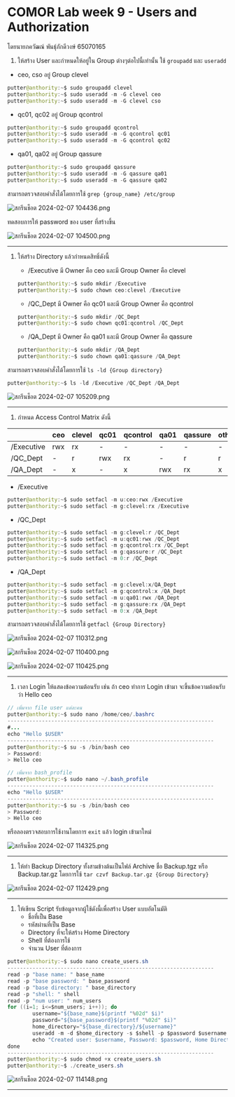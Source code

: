 # COMOR Lab week 9 - Users and Authorization

โดยนายภควัฒณ์ พันธ์ุภักดีวงษ์ 65070165

1. ให้สร้าง User และกำหนดให้อยู่ใน Group ต่างๆต่อไปนี้เท่านั้น ใช้ `groupadd` และ `useradd`
- ceo, cso อยู่ Group clevel

```java
putter@anthority:~$ sudo groupadd clevel
putter@anthority:~$ sudo useradd -m -G clevel ceo
putter@anthority:~$ sudo useradd -m -G clevel cso
```

- qc01, qc02 อยู่ Group qcontrol

```java
putter@anthority:~$ sudo groupadd qcontrol
putter@anthority:~$ sudo useradd -m -G qcontrol qc01
putter@anthority:~$ sudo useradd -m -G qcontrol qc02
```

- qa01, qa02 อยู่ Group qassure

```java
putter@anthority:~$ sudo groupadd qassure
putter@anthority:~$ sudo useradd -m -G qassure qa01
putter@anthority:~$ sudo useradd -m -G qassure qa02
```

สามารถตรวจสอบคำสั่งได้โดยการใช้ `grep {group_name} /etc/group`

![สกรีนช็อต 2024-02-07 104436.png](COMOR%20Lab%20week%209%20-%20Users%20and%20Authorization%2035dfec3643774cc48f25030f4f242d1e/_2024-02-07_104436.png)

ทดสอบการให้ password ของ user ที่สร้างขึ้น

![สกรีนช็อต 2024-02-07 104500.png](COMOR%20Lab%20week%209%20-%20Users%20and%20Authorization%2035dfec3643774cc48f25030f4f242d1e/_2024-02-07_104500.png)

---

1. ให้สร้าง Directory แล้วกำหนดสิทธิ์ดังนี้
    - /Executive มี Owner คือ ceo และมี Group Owner คือ clevel
    
    ```java
    putter@anthority:~$ sudo mkdir /Executive
    putter@anthority:~$ sudo chown ceo:clevel /Executive
    ```
    
    - /QC_Dept มี Owner คือ qc01 และมี Group Owner คือ qcontrol
    
    ```java
    putter@anthority:~$ sudo mkdir /QC_Dept
    putter@anthority:~$ sudo chown qc01:qcontrol /QC_Dept
    ```
    
    - /QA_Dept มี Owner คือ qa01 และมี Group Owner คือ qassure
    
    ```java
    putter@anthority:~$ sudo mkdir /QA_Dept
    putter@anthority:~$ sudo chown qa01:qassure /QA_Dept
    ```
    

สามารถตรวจสอบคำสั่งได้โดยการใช้ `ls -ld {Group directory}`

```java
putter@anthority:~$ ls -ld /Executive /QC_Dept /QA_Dept
```

![สกรีนช็อต 2024-02-07 105209.png](COMOR%20Lab%20week%209%20-%20Users%20and%20Authorization%2035dfec3643774cc48f25030f4f242d1e/_2024-02-07_105209.png)

---

1. กำหนด Access Control Matrix ดังนี้

|  | ceo | clevel | qc01 | qcontrol | qa01 | qassure | others |
| --- | --- | --- | --- | --- | --- | --- | --- |
| /Executive | rwx | rx | - | - | - | - | - |
| /QC_Dept | - | r | rwx | rx | - | r | r |
| /QA_Dept | - | x | - | x | rwx | rx |  x |
- /Executive

```java
putter@anthority:~$ sudo setfacl -m u:ceo:rwx /Executive
putter@anthority:~$ sudo setfacl -m g:clevel:rx /Executive
```

- /QC_Dept

```java
putter@anthority:~$ sudo setfacl -m g:clevel:r /QC_Dept
putter@anthority:~$ sudo setfacl -m u:qc01:rwx /QC_Dept
putter@anthority:~$ sudo setfacl -m g:qcontrol:rx /QC_Dept
putter@anthority:~$ sudo setfacl -m g:qassure:r /QC_Dept
putter@anthority:~$ sudo setfacl -m 0:r /QC_Dept
```

- /QA_Dept

```java
putter@anthority:~$ sudo setfacl -m g:clevel:x/QA_Dept
putter@anthority:~$ sudo setfacl -m g:qcontrol:x /QA_Dept
putter@anthority:~$ sudo setfacl -m u:qa01:rwx /QA_Dept
putter@anthority:~$ sudo setfacl -m g:qassure:rx /QA_Dept
putter@anthority:~$ sudo setfacl -m 0:x /QA_Dept
```

สามารถตรวจสอบคำสั่งได้โดยการใช้  `getfacl {Group Directory}`

![สกรีนช็อต 2024-02-07 110312.png](COMOR%20Lab%20week%209%20-%20Users%20and%20Authorization%2035dfec3643774cc48f25030f4f242d1e/_2024-02-07_110312.png)

![สกรีนช็อต 2024-02-07 110400.png](COMOR%20Lab%20week%209%20-%20Users%20and%20Authorization%2035dfec3643774cc48f25030f4f242d1e/_2024-02-07_110400.png)

![สกรีนช็อต 2024-02-07 110425.png](COMOR%20Lab%20week%209%20-%20Users%20and%20Authorization%2035dfec3643774cc48f25030f4f242d1e/_2024-02-07_110425.png)

---

1. เวลา Login ให้แสดงข้อความต้อนรับ เช่น ถ้า ceo ทำการ Login เข้ามา จะขึ้นข้อความต้อนรับว่า Hello ceo

```java
// เพิ่มจาก file user แต่ละคน
putter@anthority:~$ sudo nano /home/ceo/.bashrc
------------------------------------------------------------------
#...
echo "Hello $USER"
------------------------------------------------------------------
putter@anthority:~$ su -s /bin/bash ceo
> Password:
> Hello ceo
```

```java
// เพิ่มจาก bash_profile 
putter@anthority:~$ sudo nano ~/.bash_profile
------------------------------------------------------------------
echo "Hello $USER"
------------------------------------------------------------------
putter@anthority:~$ su -s /bin/bash ceo
> Password:
> Hello ceo
```

หรือลองตรวจสอบการใช้งานโดยการ `exit` แล้ว login เข้ามาใหม่

![สกรีนช็อต 2024-02-07 114325.png](COMOR%20Lab%20week%209%20-%20Users%20and%20Authorization%2035dfec3643774cc48f25030f4f242d1e/_2024-02-07_114325.png)

---

1. ให้ทำ Backup Directory ทั้งสามข้างต้นเป็นไฟล์ Archive ชื่อ Backup.tgz หรือ Backup.tar.gz โดยการใช้ `tar czvf Backup.tar.gz {Group Directory}`

![สกรีนช็อต 2024-02-07 112429.png](COMOR%20Lab%20week%209%20-%20Users%20and%20Authorization%2035dfec3643774cc48f25030f4f242d1e/_2024-02-07_112429.png)

---

1. ให้เขียน Script รับข้อมูลจากผู้ใช้ดังนี้เพื่อสร้าง User แบบอัตโนมัติ
    - ชื่อที่เป็น Base
    - รหัสผ่านที่เป็น Base
    - Directory ที่จะให้สร้าง Home Directory
    - Shell ที่ต้องการใช้
    - จำนวน User ที่ต้องการ

```java
putter@anthority:~$ sudo nano create_users.sh
------------------------------------------------------------------
read -p "base name: " base_name
read -p "base password: " base_password
read -p "base directory: " base_directory
read -p "shell: " shell
read -p "num user: " num_users
for ((i=1; i<=$num_users; i++)); do
		username="${base_name}$(printf "%02d" $i)"
		password="${base_password}$(printf "%02d" $i)"
		home_directory="${base_directory}/${username}"
		useradd -m -d $home_directory -s $shell -p $password $username
		echo "Created user: $username, Password: $password, Home Directory: $home_directory, Shell: $shell"
done
------------------------------------------------------------------
putter@anthority:~$ sudo chmod +x create_users.sh
putter@anthority:~$ ./create_users.sh
```

![สกรีนช็อต 2024-02-07 114148.png](COMOR%20Lab%20week%209%20-%20Users%20and%20Authorization%2035dfec3643774cc48f25030f4f242d1e/_2024-02-07_114148.png)

---